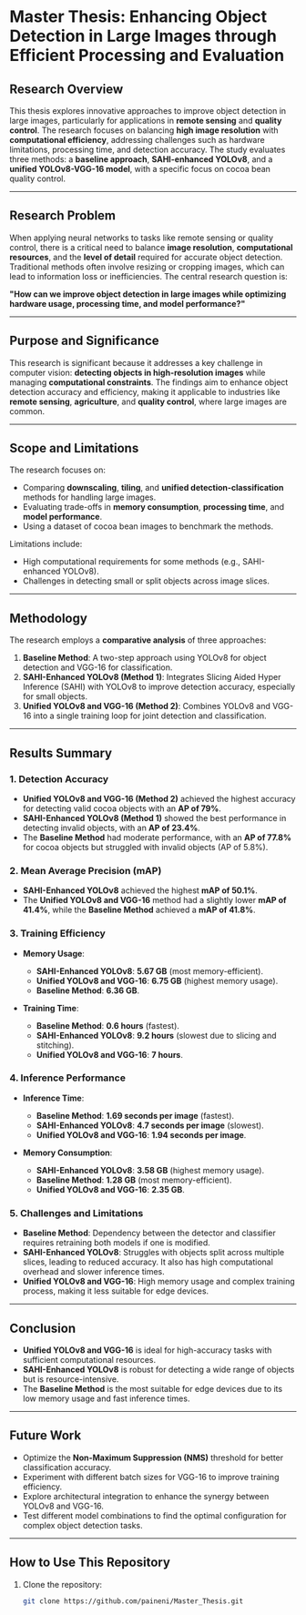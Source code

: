 # Master Thesis: Enhancing Object Detection in Large Images through Efficient Processing and Evaluation

## Research Overview

This thesis explores innovative approaches to improve object detection in large images, particularly for applications in **remote sensing** and **quality control**. The research focuses on balancing **high image resolution** with **computational efficiency**, addressing challenges such as hardware limitations, processing time, and detection accuracy. The study evaluates three methods: a **baseline approach**, **SAHI-enhanced YOLOv8**, and a **unified YOLOv8-VGG-16 model**, with a specific focus on cocoa bean quality control.

---

## Research Problem

When applying neural networks to tasks like remote sensing or quality control, there is a critical need to balance **image resolution**, **computational resources**, and the **level of detail** required for accurate object detection. Traditional methods often involve resizing or cropping images, which can lead to information loss or inefficiencies. The central research question is:

**"How can we improve object detection in large images while optimizing hardware usage, processing time, and model performance?"**

---

## Purpose and Significance

This research is significant because it addresses a key challenge in computer vision: **detecting objects in high-resolution images** while managing **computational constraints**. The findings aim to enhance object detection accuracy and efficiency, making it applicable to industries like **remote sensing**, **agriculture**, and **quality control**, where large images are common.

---

## Scope and Limitations

The research focuses on:
- Comparing **downscaling**, **tiling**, and **unified detection-classification** methods for handling large images.
- Evaluating trade-offs in **memory consumption**, **processing time**, and **model performance**.
- Using a dataset of cocoa bean images to benchmark the methods.

Limitations include:
- High computational requirements for some methods (e.g., SAHI-enhanced YOLOv8).
- Challenges in detecting small or split objects across image slices.

---

## Methodology

The research employs a **comparative analysis** of three approaches:
1. **Baseline Method**: A two-step approach using YOLOv8 for object detection and VGG-16 for classification.
2. **SAHI-Enhanced YOLOv8 (Method 1)**: Integrates Slicing Aided Hyper Inference (SAHI) with YOLOv8 to improve detection accuracy, especially for small objects.
3. **Unified YOLOv8 and VGG-16 (Method 2)**: Combines YOLOv8 and VGG-16 into a single training loop for joint detection and classification.

---

## Results Summary

### 1. **Detection Accuracy**
- **Unified YOLOv8 and VGG-16 (Method 2)** achieved the highest accuracy for detecting valid cocoa objects with an **AP of 79%**.
- **SAHI-Enhanced YOLOv8 (Method 1)** showed the best performance in detecting invalid objects, with an **AP of 23.4%**.
- The **Baseline Method** had moderate performance, with an **AP of 77.8%** for cocoa objects but struggled with invalid objects (AP of 5.8%).

### 2. **Mean Average Precision (mAP)**
- **SAHI-Enhanced YOLOv8** achieved the highest **mAP of 50.1%**.
- The **Unified YOLOv8 and VGG-16** method had a slightly lower **mAP of 41.4%**, while the **Baseline Method** achieved a **mAP of 41.8%**.

### 3. **Training Efficiency**
- **Memory Usage**:
  - **SAHI-Enhanced YOLOv8**: **5.67 GB** (most memory-efficient).
  - **Unified YOLOv8 and VGG-16**: **6.75 GB** (highest memory usage).
  - **Baseline Method**: **6.36 GB**.
  
- **Training Time**:
  - **Baseline Method**: **0.6 hours** (fastest).
  - **SAHI-Enhanced YOLOv8**: **9.2 hours** (slowest due to slicing and stitching).
  - **Unified YOLOv8 and VGG-16**: **7 hours**.

### 4. **Inference Performance**
- **Inference Time**:
  - **Baseline Method**: **1.69 seconds per image** (fastest).
  - **SAHI-Enhanced YOLOv8**: **4.7 seconds per image** (slowest).
  - **Unified YOLOv8 and VGG-16**: **1.94 seconds per image**.
  
- **Memory Consumption**:
  - **SAHI-Enhanced YOLOv8**: **3.58 GB** (highest memory usage).
  - **Baseline Method**: **1.28 GB** (most memory-efficient).
  - **Unified YOLOv8 and VGG-16**: **2.35 GB**.

### 5. **Challenges and Limitations**
- **Baseline Method**: Dependency between the detector and classifier requires retraining both models if one is modified.
- **SAHI-Enhanced YOLOv8**: Struggles with objects split across multiple slices, leading to reduced accuracy. It also has high computational overhead and slower inference times.
- **Unified YOLOv8 and VGG-16**: High memory usage and complex training process, making it less suitable for edge devices.

---

## Conclusion

- **Unified YOLOv8 and VGG-16** is ideal for high-accuracy tasks with sufficient computational resources.
- **SAHI-Enhanced YOLOv8** is robust for detecting a wide range of objects but is resource-intensive.
- The **Baseline Method** is the most suitable for edge devices due to its low memory usage and fast inference times.

---

## Future Work

- Optimize the **Non-Maximum Suppression (NMS)** threshold for better classification accuracy.
- Experiment with different batch sizes for VGG-16 to improve training efficiency.
- Explore architectural integration to enhance the synergy between YOLOv8 and VGG-16.
- Test different model combinations to find the optimal configuration for complex object detection tasks.

---

## How to Use This Repository

1. Clone the repository:
   ```bash
   git clone https://github.com/paineni/Master_Thesis.git


